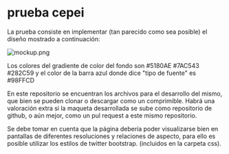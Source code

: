 # prueba cepei

La prueba consiste en implementar (tan parecido como sea posible) el diseño mostrado a continuación:

![mockup.png](https://raw.githubusercontent.com/divisiondeariza/prueba-ingreso-cepei/master/mockup.png "mockup")

Los colores del gradiente de color del fondo son #5180AE #7AC543 #282C59 y el color de la barra azul donde dice "tipo de fuente" es #98FFCD

En este repositorio se encuentran los archivos para el desarrollo del mismo, que bien se pueden clonar o descargar como un comprimible. Habrá una valoración extra si la maqueta desarrollada se sube como repositorio de github, o aún mejor, como un pul request a este mismo repositorio.

Se debe tomar en cuenta que la página debería poder visualizarse bien en pantallas de diferentes resoluciones y relaciones de aspecto, para ello es posible utilizar los estilos de twitter bootstrap. (incluidos en la carpeta css).
